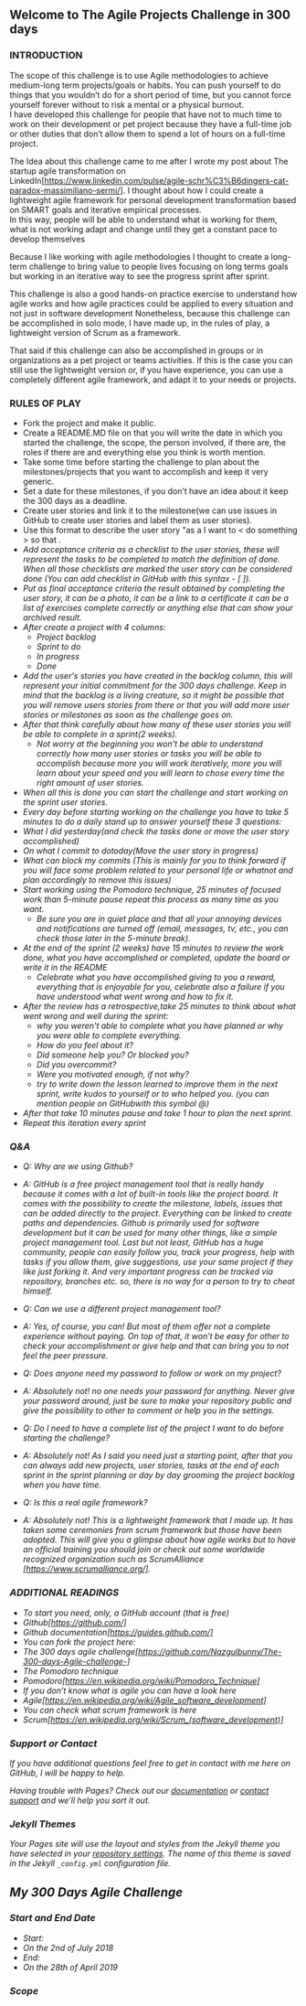 ## Welcome to The Agile Projects Challenge in 300 days 

### INTRODUCTION

The scope of this challenge is to use Agile methodologies to achieve medium-long term projects/goals or habits.
You can push yourself to do things that you wouldn’t do for a short period of time, but you cannot force yourself forever without to risk a mental or a physical burnout.  
I have developed this challenge for people that have not to much time to work on their development or pet project because they have a full-time job or other duties that don’t allow them to spend a lot of hours on a full-time project.

The Idea about this challenge came to me after I wrote my post about The startup agile transformation on LinkedIn[https://www.linkedin.com/pulse/agile-schr%C3%B6dingers-cat-paradox-massimiliano-sermi/]. I thought about how I could create a lightweight agile framework for personal development transformation based on SMART goals and iterative empirical processes.  
In  this way, people will be able to understand what is working for them, what is not working adapt and change until they get a constant pace to develop themselves

Because I like working with agile methodologies I thought to create a long-term challenge to bring value to people lives focusing on long terms goals but working in an iterative way to see the progress sprint after sprint.

This challenge is also a good hands-on practice exercise to understand how agile works and how agile practices could be applied to every situation and not just in software development
Nonetheless, because this challenge can be accomplished in solo mode, I have made up, in the rules of play, a lightweight version of 
Scrum as a framework.

That said if this challenge can also be accomplished in groups or in organizations as a pet project or teams activities. 
If this is the case you can still use the lightweight version or, if you have experience, you can use a completely different agile framework, and adapt it to your needs or projects.

### RULES OF PLAY

- Fork the project and make it public.
- Create a README.MD file on that you will write the date in which you started the challenge, the scope, the person involved, if there are, the roles if there are and everything else you think is worth mention.
- Take some time before starting the challenge to plan about the milestones/projects that you want to accomplish and keep it very generic.
- Set a date for these milestones, if you don’t have an idea about it keep the 300 days as a deadline.
- Create user stories and link it to the milestone(we can use issues in GitHub to create user stories and label them as user stories).
- Use this format to describe the user story "as a <type of user> I want to < do something > so that <I can archieve something>.
- Add acceptance criteria as a checklist to the user stories, these will represent the tasks to be completed to match the definition of done. When all those checklists are marked the user story can be considered done (You can add checklist in GitHub with this syntax - [ ]).
- Put as final acceptance criteria the result obtained by completing the user story, it can be a photo, it can be a link to a certificate it can be a list of exercises complete correctly or anything else that can show your archived result.
- After create a project with 4 columns:
  - Project backlog 
  - Sprint to do 
  - In progress 
  - Done
- Add the user's stories you have created in the backlog column, this will represent your initial commitment for the 300 days challenge. Keep in mind that the backlog is a living creature, so it might be possible that you will remove users stories from there or that you will add more user stories or milestones as soon as the challenge goes on.
- After that think carefully about how many of these user stories you will be able to complete in a sprint(2 weeks). 
  - Not worry at the beginning you won’t be able to understand correctly how many user stories or tasks you will be able to  accomplish because more you will work iteratively, more you will learn about your speed and you will learn to chose every time the right amount of user stories.
- When all this is done you can start the challenge and start working on the sprint user stories.
- Every day before starting working on the challenge you have to take 5 minutes to do a daily stand up to answer yourself these 3 questions:
 - What I did yesterday(and check the tasks done or move the user story accomplished)
 - On what I commit to dotoday(Move the user story in progress)
 - What can block my commits (This is mainly for you to think forward if you will face some problem related to your personal life or whatnot and plan accordingly to remove this issues)
- Start working using the Pomodoro technique, 25 minutes of focused work than 5-minute pause repeat this process as many time as you want. 
  - Be sure you are in quiet place and that all your annoying devices and notifications are turned off (email, messages, tv, etc., you can check those later in the 5-minute break).
- At the end of the sprint (2 weeks) have 15 minutes to review the work done, what you have accomplished or completed, update the board or write it in the README
  - Celebrate what you have accomplished giving to you a reward, everything that is enjoyable for you, celebrate also a failure if you have understood what went wrong and how to fix it.
- After the review has a retrospective,take 25 minutes to think about what went wrong and well during the sprint:
  - why you weren't able to complete what you have planned or why you were able to complete everything. 
  - How do you feel about it? 
  - Did someone help you? Or blocked you? 
  - Did you overcommit? 
  - Were you motivated enough, if not why? 
   - try to write down the lesson learned to improve them in the next sprint, write kudos to yourself or to who helped you. (you can mention people on GitHubwith this symbol @)
- After that take 10 minutes pause and take 1 hour to plan the next sprint.
- Repeat this iteration every sprint
  
### Q&A

- Q: Why are we using Github?
 - A: GitHub is a free project management tool that is really handy because it comes with a lot of built-in tools like the project board. It comes with the possibility to create the milestone, labels, issues that can be added directly to the project. Everything can be linked to create paths and dependencies. 
Github is primarily used for software development but it can be used for many other things, like a simple project management tool.
Last but not least, GitHub has a huge community, people can easily follow you, track your progress, help with tasks if you allow them, give suggestions, use your same project if they like just forking it.
And very important progress can be tracked via repository, branches etc. so, there is no way for a person to try to cheat himself.

- Q: Can we use a different project management tool?
 - A: Yes, of course, you can! But most of them offer not a complete experience without paying. 
On top of that, it won’t be easy for other to check your accomplishment or give help and that can bring you to not feel the peer pressure.

- Q: Does anyone need my password to follow or work on my project?
 - A: Absolutely not! no one needs your password for anything. Never give your password around, just be sure to make your repository public and give the possibility to other to comment or help you in the settings.
 
 - Q: Do I need to have a complete list of the project I want to do before starting the challenge?
  - A: Absolutely not! As I said you need just a starting point, after that you can always add new projects, user stories, tasks at the end of each sprint in the sprint planning or day by day grooming the project backlog when you have time.
  
- Q: Is this a real agile framework?
 - A: Absolutely not! This is a lightweight framework that I made up. It has taken some ceremonies from scrum framework but those have been adopted. This will give you a glimpse about how agile works but to have an official training you should join or check out some worldwide recognized organization such as ScrumAlliance [https://www.scrumalliance.org/].

### ADDITIONAL READINGS

- To start you need, only, a GitHub account (that is free) 
 - Github[https://github.com/]
 - Github documentation[https://guides.github.com/]
- You can fork the project here: 
 - The 300 days agile challenge[https://github.com/Nazgulbunny/The-300-days-Agile-challenge-]
- The Pomodoro technique  
 - Pomodoro[https://en.wikipedia.org/wiki/Pomodoro_Technique]
- If you don’t know what is agile you can have a look here
 - Agile[https://en.wikipedia.org/wiki/Agile_software_development]
- You can check what scrum framework is here
 - Scrum[https://en.wikipedia.org/wiki/Scrum_(software_development)]

### Support or Contact

If you have additional questions feel free to get in contact with me here on GitHub, I will be happy to help.

Having trouble with Pages? Check out our [documentation](https://help.github.com/categories/github-pages-basics/) or [contact support](https://github.com/contact) and we’ll help you sort it out.


### Jekyll Themes

Your Pages site will use the layout and styles from the Jekyll theme you have selected in your [repository settings](https://github.com/Nazgulbunny/The-300-days-Agile-challenge-/settings). The name of this theme is saved in the Jekyll `_config.yml` configuration file.


## My 300 Days Agile Challenge

### Start and End Date
- Start: 
 - On the 2nd of July 2018
- End:
 - On the 28th of April 2019
 
### Scope



